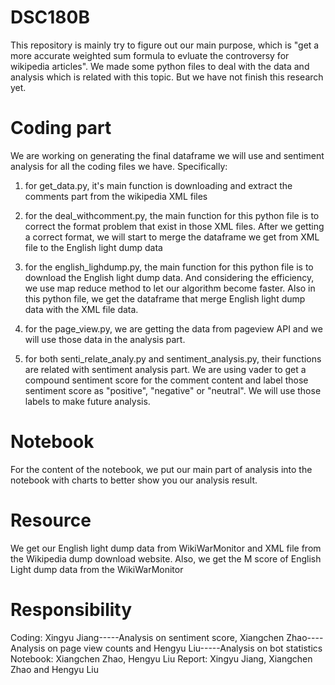 # DSC180B

This repository is mainly try to figure out our main purpose, which is "get a more accurate weighted sum formula to evluate the controversy for wikipedia articles". We made some python files to deal with the data and analysis which is related with this topic. But we have not finish this research yet. 

# Coding part

We are working on generating the final dataframe we will use and sentiment analysis for all the coding files we have. Specifically:
1. for get_data.py, it's main function is downloading and extract the comments part from the wikipedia XML files

2. for the deal_withcomment.py, the main function for this python file is to correct the format problem that exist in those XML files. After we getting a correct format, we will start to merge the dataframe we get from XML file to the English light dump data

3. for the english_lighdump.py, the main function for this python file is to download the English light dump data. And considering the efficiency, we use map reduce method to let our algorithm become faster. Also in this python file, we get the dataframe that merge English light dump data with the XML file data. 

4. for the page_view.py, we are getting the data from pageview API and we will use those data in the analysis part. 

4. for both senti_relate_analy.py and sentiment_analysis.py, their functions are related with sentiment analysis part. We are using vader to get a compound sentiment score for the comment content and label those sentiment score as "positive", "negative" or "neutral". We will use those labels to make future analysis.

# Notebook

For the content of the notebook, we put our main part of analysis into the notebook with charts to better show you our analysis result. 

# Resource

We get our English light dump data from WikiWarMonitor and XML file from the Wikipedia dump download website. Also, we get the M score of English Light dump data from the WikiWarMonitor

# Responsibility

Coding: Xingyu Jiang-----Analysis on sentiment score, Xiangchen Zhao----Analysis on page view counts and Hengyu Liu-----Analysis on bot statistics
Notebook: Xiangchen Zhao, Hengyu Liu 
Report: Xingyu Jiang, Xiangchen Zhao and Hengyu Liu

